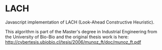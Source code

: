 # LACH
Javascript implementation of LACH (Look-Ahead Constructive Heuristic).

This algorithm is part of the Master's degree in Industrial Engineering from the University of Bio-Bio and the original thesis work is here: http://cybertesis.ubiobio.cl/tesis/2006/munoz_ft/doc/munoz_ft.pdf
